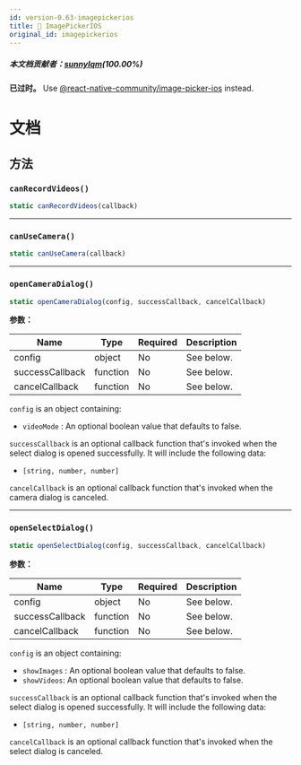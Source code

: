 ```yaml
---
id: version-0.63-imagepickerios
title: 🚧 ImagePickerIOS
original_id: imagepickerios
---
```


##### 本文档贡献者：[sunnylqm](https://github.com/search?q=sunnylqm&type=Users)(100.00%)

**已过时。** Use [@react-native-community/image-picker-ios](https://github.com/react-native-community/react-native-image-picker-ios) instead.

# 文档

## 方法

### `canRecordVideos()`

```jsx
static canRecordVideos(callback)
```

---

### `canUseCamera()`

```jsx
static canUseCamera(callback)
```

---

### `openCameraDialog()`

```jsx
static openCameraDialog(config, successCallback, cancelCallback)
```

**参数：**

| Name            | Type     | Required | Description |
| --------------- | -------- | -------- | ----------- |
| config          | object   | No       | See below.  |
| successCallback | function | No       | See below.  |
| cancelCallback  | function | No       | See below.  |

`config` is an object containing:

- `videoMode` : An optional boolean value that defaults to false.

`successCallback` is an optional callback function that's invoked when the select dialog is opened successfully. It will include the following data:

- `[string, number, number]`

`cancelCallback` is an optional callback function that's invoked when the camera dialog is canceled.

---

### `openSelectDialog()`

```jsx
static openSelectDialog(config, successCallback, cancelCallback)
```

**参数：**

| Name            | Type     | Required | Description |
| --------------- | -------- | -------- | ----------- |
| config          | object   | No       | See below.  |
| successCallback | function | No       | See below.  |
| cancelCallback  | function | No       | See below.  |

`config` is an object containing:

- `showImages` : An optional boolean value that defaults to false.
- `showVideos`: An optional boolean value that defaults to false.

`successCallback` is an optional callback function that's invoked when the select dialog is opened successfully. It will include the following data:

- `[string, number, number]`

`cancelCallback` is an optional callback function that's invoked when the select dialog is canceled.
